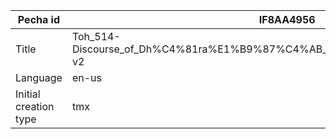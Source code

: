 |Pecha id | IF8AA4956
| --- | --- 
|Title | Toh_514-Discourse_of_Dh%C4%81ra%E1%B9%87%C4%AB_of_Buddha%E2%80%99s_Essence-v2 
|Language | en-us
|Initial creation type | tmx